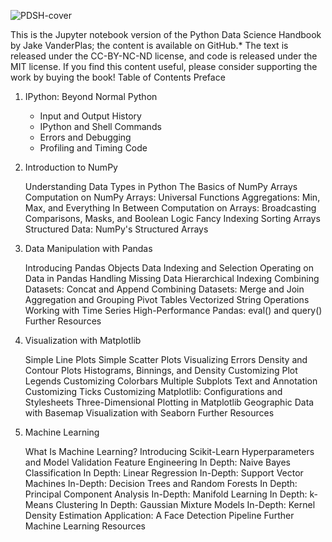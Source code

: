 

![PDSH-cover](https://user-images.githubusercontent.com/95676591/174273084-f25872cc-06ec-4cf7-a312-a827cd0572ba.png)



This is the Jupyter notebook version of the Python Data Science Handbook by Jake VanderPlas; the content is available on GitHub.* The text is released under the CC-BY-NC-ND license, and code is released under the MIT license. If you find this content useful, please consider supporting the work by buying the book!
Table of Contents
Preface

1. IPython: Beyond Normal Python

    
  
    * Input and Output History
    * IPython and Shell Commands
    * Errors and Debugging
    * Profiling and Timing Code
    

2. Introduction to NumPy

    Understanding Data Types in Python
    The Basics of NumPy Arrays
    Computation on NumPy Arrays: Universal Functions
    Aggregations: Min, Max, and Everything In Between
    Computation on Arrays: Broadcasting
    Comparisons, Masks, and Boolean Logic
    Fancy Indexing
    Sorting Arrays
    Structured Data: NumPy's Structured Arrays

3. Data Manipulation with Pandas

    Introducing Pandas Objects
    Data Indexing and Selection
    Operating on Data in Pandas
    Handling Missing Data
    Hierarchical Indexing
    Combining Datasets: Concat and Append
    Combining Datasets: Merge and Join
    Aggregation and Grouping
    Pivot Tables
    Vectorized String Operations
    Working with Time Series
    High-Performance Pandas: eval() and query()
    Further Resources

4. Visualization with Matplotlib

    Simple Line Plots
    Simple Scatter Plots
    Visualizing Errors
    Density and Contour Plots
    Histograms, Binnings, and Density
    Customizing Plot Legends
    Customizing Colorbars
    Multiple Subplots
    Text and Annotation
    Customizing Ticks
    Customizing Matplotlib: Configurations and Stylesheets
    Three-Dimensional Plotting in Matplotlib
    Geographic Data with Basemap
    Visualization with Seaborn
    Further Resources

5. Machine Learning

    What Is Machine Learning?
    Introducing Scikit-Learn
    Hyperparameters and Model Validation
    Feature Engineering
    In Depth: Naive Bayes Classification
    In Depth: Linear Regression
    In-Depth: Support Vector Machines
    In-Depth: Decision Trees and Random Forests
    In Depth: Principal Component Analysis
    In-Depth: Manifold Learning
    In Depth: k-Means Clustering
    In Depth: Gaussian Mixture Models
    In-Depth: Kernel Density Estimation
    Application: A Face Detection Pipeline
    Further Machine Learning Resources
